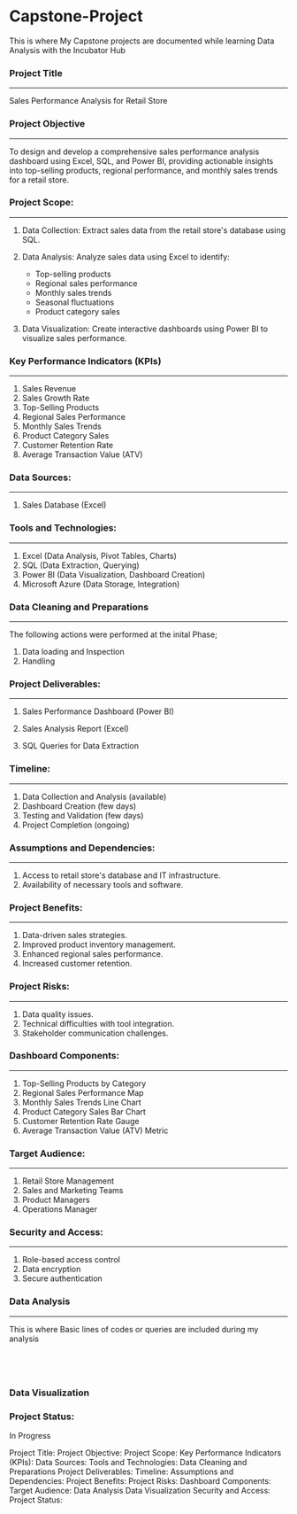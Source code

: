 # Capstone-Project
This is where My Capstone projects are documented  while learning Data Analysis with the Incubator Hub

### Project Title
---
Sales Performance Analysis for Retail Store

### Project Objective
---
To design and develop a comprehensive sales performance analysis dashboard using Excel, SQL, and Power BI, providing actionable insights into top-selling products, regional performance, and monthly sales trends for a retail store.


### Project Scope:
---
1. Data Collection: Extract sales data from the retail store's database using SQL.

2. Data Analysis: Analyze sales data using Excel to identify:

    - Top-selling products
    - Regional sales performance
    - Monthly sales trends
    - Seasonal fluctuations
    - Product category sales

3. Data Visualization: Create interactive dashboards using Power BI to visualize sales performance.


### Key Performance Indicators (KPIs)
---
1. Sales Revenue
2. Sales Growth Rate
3. Top-Selling Products
4. Regional Sales Performance
5. Monthly Sales Trends
6. Product Category Sales
7. Customer Retention Rate
8. Average Transaction Value (ATV)

### Data Sources:
---
1. Sales Database (Excel)

### Tools and Technologies:
---
1. Excel (Data Analysis, Pivot Tables, Charts)
2. SQL (Data Extraction, Querying)
3. Power BI (Data Visualization, Dashboard Creation)
4. Microsoft Azure (Data Storage, Integration)

### Data Cleaning and Preparations
---
 The following actions were performed at the inital Phase;
 1) Data loading and Inspection
 2) Handling 


###  Project Deliverables:
---
1. Sales Performance Dashboard (Power BI)
  
2. Sales Analysis Report (Excel)
   
3. SQL Queries for Data Extraction
   

### Timeline:
---
1. Data Collection and Analysis (available)
2. Dashboard Creation (few days)
3. Testing and Validation (few days)
5. Project Completion (ongoing)

### Assumptions and Dependencies:
---
1. Access to retail store's database and IT infrastructure.
2. Availability of necessary tools and software.


### Project Benefits:
---
1. Data-driven sales strategies.
2. Improved product inventory management.
3. Enhanced regional sales performance.
4. Increased customer retention.


### Project Risks:
---
1. Data quality issues.
2. Technical difficulties with tool integration.
3. Stakeholder communication challenges.

### Dashboard Components:
---
1. Top-Selling Products by Category
2. Regional Sales Performance Map
3. Monthly Sales Trends Line Chart
4. Product Category Sales Bar Chart
5. Customer Retention Rate Gauge
6. Average Transaction Value (ATV) Metric

### Target Audience:
---
1. Retail Store Management
2. Sales and Marketing Teams
3. Product Managers
4. Operations Manager

### Security and Access:
---
1. Role-based access control
2. Data encryption
3. Secure authentication

### Data Analysis
---
This is where Basic lines of codes or queries are included during my analysis
```Excel



```
```SQL


````

### Data Visualization


### Project Status:
   In Progress




Project Title: 
Project Objective:
Project Scope:
Key Performance Indicators (KPIs):
Data Sources:
Tools and Technologies:
Data Cleaning and Preparations
Project Deliverables:
Timeline:
Assumptions and Dependencies:
Project Benefits:
Project Risks:
Dashboard Components:
Target Audience:
Data Analysis
Data Visualization
Security and Access:
Project Status:




